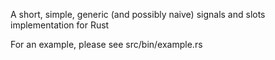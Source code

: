 A short, simple, generic (and possibly naive) signals and slots implementation for Rust

For an example, please see src/bin/example.rs
